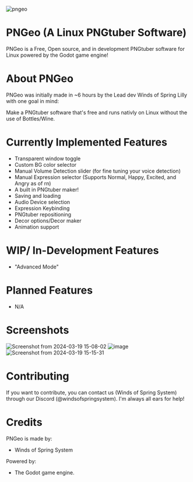 
![pngeo](https://github.com/LillycatVtube/PNGeo/assets/157961265/163bc71f-fca8-4eea-8ca1-7e27c33a97b5)
# PNGeo (A Linux PNGtuber Software)

PNGeo is a Free, Open source, and in development PNGtuber software for Linux powered by the Godot game engine!


# About PNGeo

PNGeo was initially made in ~6 hours by the Lead dev Winds of Spring Lilly with one goal in mind: 

Make a PNGtuber software that's free and runs nativly on Linux without the use of Bottles/Wine.



# Currently Implemented Features

- Transparent window toggle
- Custom BG color selector
- Manual Volume Detection slider (for fine tuning your voice detection)
- Manual Expression selector (Supports Normal, Happy, Excited, and Angry as of rn)
- A built in PNGtuber maker!
- Saving and loading
- Audio Device selection
- Expression Keybinding
- PNGtuber repositioning
- Decor options/Decor maker
- Animation support


# WIP/ In-Development Features
- "Advanced Mode"


# Planned Features
- N/A

# Screenshots
![Screenshot from 2024-03-19 15-08-02](https://github.com/LillycatVtube/PNGeo/assets/157961265/d2fa3360-7cfb-4913-93f8-99095720fdcf)
![image](https://github.com/LillycatVtube/PNGeo/assets/157961265/00f3f5ec-8f5d-4b03-ab08-825a52e17abe)
![Screenshot from 2024-03-19 15-15-31](https://github.com/LillycatVtube/PNGeo/assets/157961265/ae69c680-9972-41d2-aee2-25fa2ca844c9)



# Contributing
 
 If you want to contribute, you can contact us (Winds of Spring System) through our Discord (@windsofspringsystem). I'm always all ears for help!

# Credits
PNGeo is made by:
- Winds of Spring System

Powered by: 
- The Godot game engine.
